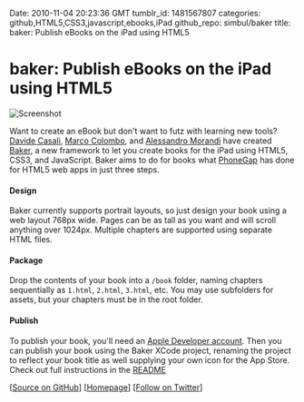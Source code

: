 Date: 2010-11-04 20:23:36 GMT
tumblr_id: 1481567807
categories: github,HTML5,CSS3,javascript,ebooks,iPad
github_repo: simbul/baker
title: baker: Publish eBooks on the iPad using HTML5

# baker: Publish eBooks on the iPad using HTML5

![Screenshot](http://cl.ly/e8c806b4af70ba04585c/content)

Want to create an eBook but don't want to futz with learning new tools? [Davide Casali](http://intenseminimalism.com/), [Marco Colombo](http://www.spellmatrix.com/), and [Alessandro Morandi](http://simbul.bzaar.net/) have created [Baker](http://github.com/simbul/baker), a new framework to let you create books for the iPad using HTML5, CSS3, and JavaScript. Baker aims to do for books what [PhoneGap](http://www.phonegap.com/) has done for HTML5 web apps in just three steps.

#### Design

Baker currently supports portrait layouts, so just design your book using a web layout 768px wide. Pages can be as tall as you want and will scroll anything over 1024px. Multiple chapters are supported using separate HTML files.

#### Package

Drop the contents of your book into a `/book` folder, naming chapters sequentially as `1.html`, `2.html`, `3.html`, etc. You may use subfolders for assets, but your chapters must be in the root folder.

#### Publish

To publish your book, you'll need an [Apple Developer account](http://developer.apple.com). Then you can publish your book using the Baker XCode project, renaming the project to reflect your book title as well supplying your own icon for the App Store. Check out full instructions in the [README](http://github.com/simbul/baker#README)

[[Source on GitHub](http://github.com/simbul/baker)] [[Homepage](http://bakerframework.com/)] [[Follow on Twitter](http://twitter.com/BakerFramework)]

